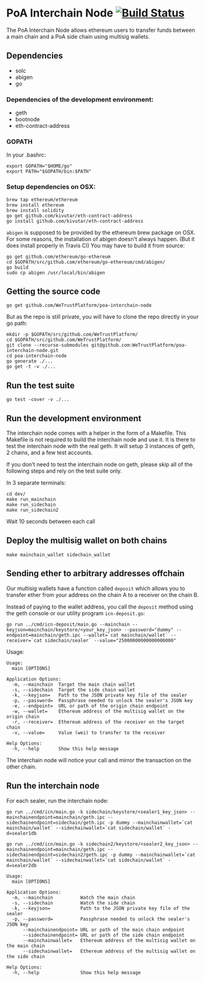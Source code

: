 # PoA Interchain Node [![Build Status](https://travis-ci.com/WeTrustPlatform/poa-interchain-node.svg?token=52dbeJVrfqXvGhWfS1U6&branch=develop)](https://travis-ci.com/WeTrustPlatform/poa-interchain-node)

The PoA Interchain Node allows ethereum users to transfer funds between a main chain and a PoA side chain using multisig wallets.

## Dependencies

 * solc
 * abigen
 * go

### Dependencies of the development environment:

 * geth
 * bootnode
 * eth-contract-address

### GOPATH

In your .bashrc:

```
export GOPATH="$HOME/go"
export PATH="$GOPATH/bin:$PATH"
```

### Setup dependencies on OSX:

```
brew tap ethereum/ethereum
brew install ethereum
brew install solidity
go get github.com/kivutar/eth-contract-address
go install github.com/kivutar/eth-contract-address
```

`abigen` is supposed to be provided by the ethereum brew package on OSX. For some reasons, the installation of abigen doesn't always happen. (But it does install properly in Travis CI)
You may have to build it from source:

```
go get github.com/ethereum/go-ethereum
cd $GOPATH/src/github.com/ethereum/go-ethereum/cmd/abigen/
go build
sudo cp abigen /usr/local/bin/abigen
```

## Getting the source code

    go get github.com/WeTrustPlatform/poa-interchain-node

But as the repo is still private, you will have to clone the repo directly in your go path:

    mkdir -p $GOPATH/src/github.com/WeTrustPlatform/
    cd $GOPATH/src/github.com/WeTrustPlatform/
    git clone --recurse-submodules git@github.com:WeTrustPlatform/poa-interchain-node.git
    cd poa-interchain-node
    go generate ./...
    go get -t -v ./...

## Run the test suite

    go test -cover -v ./...

## Run the development environment

The interchain node comes with a helper in the form of a Makefile. This Makefile is not required to build the interchain node and use it. It is there to test the interchain node with the real geth. It will setup 3 instances of geth, 2 chains, and a few test accounts.

If you don't need to test the interchain node on geth, please skip all of the following steps and rely on the test suite only.

In 3 separate terminals:

```
cd dev/
make run_mainchain
make run_sidechain
make run_sidechain2
```

Wait 10 seconds between each call

## Deploy the multisig wallet on both chains

    make mainchain_wallet sidechain_wallet

## Sending ether to arbitrary addresses offchain

Our multisig wallets have a function called `deposit` which allows you to transfer ether from your address on the chain A to a receiver on the chain B.

Instead of paying to the wallet address, you call the `deposit` method using the geth console or our utility program `icn-deposit.go`:

    go run ../cmd/icn-deposit/main.go --mainchain --keyjson=mainchain/keystore/<your_key_json> --password="dummy" --endpoint=mainchain/geth.ipc --wallet=`cat mainchain/wallet` --receiver=`cat sidechain/sealer` --value="25000000000000000000"

Usage:

```
Usage:
  main [OPTIONS]

Application Options:
  -m, --mainchain  Target the main chain wallet
  -s, --sidechain  Target the side chain wallet
  -k, --keyjson=   Path to the JSON private key file of the sealer
  -p, --password=  Passphrase needed to unlock the sealer's JSON key
  -e, --endpoint=  URL or path of the origin chain endpoint
  -w, --wallet=    Ethereum address of the multisig wallet on the origin chain
  -r, --receiver=  Ethereum address of the receiver on the target chain
  -v, --value=     Value (wei) to transfer to the receiver

Help Options:
  -h, --help       Show this help message
```

The interchain node will notice your call and mirror the transaction on the other chain.

## Run the interchain node

For each sealer, run the interchain node:

    go run ../cmd/icn/main.go -k sidechain/keystore/<sealer1_key_json> --mainchainendpoint=mainchain/geth.ipc --sidechainendpoint=sidechain/geth.ipc -p dummy --mainchainwallet=`cat mainchain/wallet` --sidechainwallet=`cat sidechain/wallet` -d=sealer1db

    go run ../cmd/icn/main.go -k sidechain2/keystore/<sealer2_key_json> --mainchainendpoint=mainchain/geth.ipc --sidechainendpoint=sidechain2/geth.ipc -p dummy --mainchainwallet=`cat mainchain/wallet` --sidechainwallet=`cat sidechain/wallet` -d=sealer2db

```
Usage:
  main [OPTIONS]

Application Options:
  -m, --mainchain          Watch the main chain
  -s, --sidechain          Watch the side chain
  -k, --keyjson=           Path to the JSON private key file of the sealer
  -p, --password=          Passphrase needed to unlock the sealer's JSON key
      --mainchainendpoint= URL or path of the main chain endpoint
      --sidechainendpoint= URL or path of the side chain endpoint
      --mainchainwallet=   Ethereum address of the multisig wallet on the main chain
      --sidechainwallet=   Ethereum address of the multisig wallet on the side chain

Help Options:
  -h, --help               Show this help message
```
